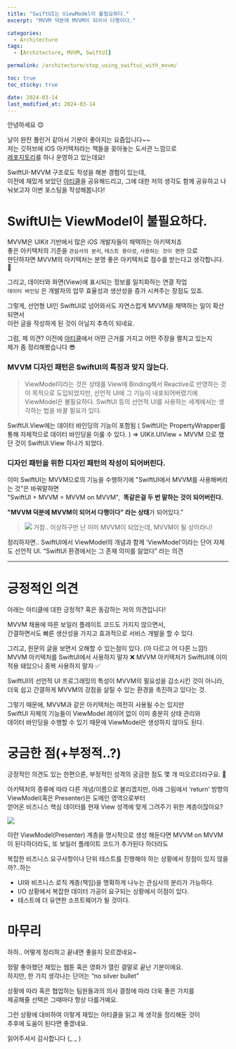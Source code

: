 ```yaml
---
title: "SwiftUI는 ViewModel이 불필요하다."
excerpt: "MVVM 덕분에 MVVM이 되어서 다행이다."

categories:
  - Architecture
tags:
  - [Architecture, MVVM, SwiftUI]

permalink: /architecture/stop_using_swiftui_with_mvvm/

toc: true
toc_sticky: true

date: 2024-03-14
last_modified_at: 2024-03-14
--- 
```




안녕하세요 😊

날이 완전 풀린거 같아서 기분이 좋아지는 요즘입니다~~  
저는 깃허브에 iOS 아키텍처라는 책들을 꽂아놓는 도서관 느낌으로  
[레포지토리](https://github.com/textobey/ios-architectures)를 하나 운영하고 있는데요!

SwiftUI-MVVM 구조로도 작성을 해본 경험이 있는데,  
이전에 재밌게 보았던 [아티클](https://qiita.com/karamage/items/8a9c76caff187d3eb838#%E9%96%A2%E9%80%A3%E3%83%84%E3%82%A4%E3%83%BC%E3%83%88%E3%81%BE%E3%81%A8%E3%82%81)을 공유해드리고, 그에 대한 저의 생각도
함께 공유하고  나눠보고자 이번 포스팅을 작성해봅니다!

# SwiftUI는 ViewModel이 불필요하다.

MVVM은 UIKit 기반에서 많은 iOS 개발자들이 채택하는 아키텍처죠  
좋은 아키텍처의 기준을 `관심사의 분리`, `테스트 용이성`, `사용하는 것이 편한` 으로  
판단하자면 MVVM의 아키텍처는 분명 좋은 아키텍처로 점수를 받는다고 생각합니다. 🤔

그리고, 데이터와 화면(View)에 표시되는 정보를 일치화하는 연결 작업  
`데이터 바인딩` 은 개발자의 업무 효율성과 생산성을 증가 시켜주는 장점도 있죠.

그렇게, 선언형 UI인 SwiftUI로 넘어와서도 자연스럽게 MVVM을 채택하는 일이 확산 되면서  
이런 글을 작성하게 된 것이 아닐지 추측이 되네요.

그럼, 제 의견? 이전에 [아티클](https://qiita.com/karamage/items/8a9c76caff187d3eb838#%E9%96%A2%E9%80%A3%E3%83%84%E3%82%A4%E3%83%BC%E3%83%88%E3%81%BE%E3%81%A8%E3%82%81)에서 어떤 근거를 가지고 어떤 주장을 펼치고 있는지  
제가 좀 정리해봤습니다 😎

### MVVM 디자인 패턴은 SwiftUI의 특징과 맞지 않는다.

> ViewModel이라는 것은 상태를 View에 Binding해서 Reactive로 반영하는 것이 목적으로 도입되었지만, 선언적 UI에 그 기능이 내포되어버렸기에 ViewModel은 불필요하다.
SwiftUI 등의 선언적 UI를 사용하는 세계에서는 생각하는 법을 바꿀 필요가 있다.

SwiftUI.View에는 데이터 바인딩의 기능이 포함됨
( SwiftUI는 PropertyWrapper를 통해 자체적으로 데이터 바인딩을 이룰 수 있다. )
⇒ UIKit.UIView + MVVM 으로 했던 것이 SwiftUI.View 하나가 되었다.

### 디자인 패턴을 위한 디자인 패턴의 작성이 되어버린다.

이미 SwiftUI는 MVVM으로의 기능을 수행하기에
"SwiftUI에서 MVVM를 사용해버리는 것"은  바꿔말하면  
"SwiftUI + MVVM = MVVM on MVVM",  **똑같은걸 두 번 말하는 것이 되어버린다.**

**"MVVM 덕분에 MVVM이 되어서 다행이다" 라는 상태**가 되어있다.”

>![](https://velog.velcdn.com/images/textobey/post/72e34438-1a93-428e-afae-f9ef8ef87dad/image.png)
거참.. 이상하구만 난 이미 MVVM이 되었는데, MVVM이 될 상이라니!

정리하자면.. SwiftUI에서 ViewModel의 개념과 함께 ‘ViewModel’이라는 단어 자체도
선언적 UI. “SwiftUI 환경에서는 그 존재 의미를 잃었다” 라는 의견

---

# 긍정적인 의견

아래는 아티클에 대한 긍정적? 혹은 동감하는 저의 의견입니다!

MVVM 채용에 따른 보일러 플레이트 코드도 가지지 않으면서,   
간결하면서도 빠른 생산성을 가지고 효과적으로 서비스 개발을 할 수 있다.

그리고, 원문의 글을 보면서 오해할 수 있는점이 있다. (아 다르고 어 다른 느낌!)
MVVM 아키텍처를 SwiftUI에서 사용하지 말자 ❌
MVVM 아키텍처가 SwiftUI에 이미 적용 돼있으니 중복 사용하지 말자 ✅

SwiftUI의 선언적 UI 프로그래밍의 특성이 MVVM의 필요성을 감소시킨 것이 아니라,
더욱 쉽고 간결하게 MVVM의 강점을 살릴 수 있는 환경을 촉진하고 있다는 것.

그렇기 때문에, MVVM과 같은 아키텍처는 여전히 사용될 수는 있지만   
SwiftUI 자체의 기능들이 ViewModel 레이어 없이 이미 충분히 상태 관리와  
데이터 바인딩을 수행할 수 있기 때문에 ViewModel은 생성하지 않아도 된다.

# 궁금한 점(+부정적..?)

긍정적인 의견도 있는 한편으론, 부정적인 성격의 궁금한 점도 몇 개 떠오르더라구요. 💭

아키텍처의 종류에 따라 다른 개념/이름으로 불리겠지만,
아래 그림에서 ‘return’ 방향의 ViewModel(혹은 Presenter)은 도메인 영역으로부터  
얻어온 비즈니스 핵심 데이터를 현재 View 성격에 맞게 그려주기 위한 계층이잖아요?

![](https://velog.velcdn.com/images/textobey/post/57e6590f-0fe5-48ae-8485-5c2b5062fce3/image.png)

이런 ViewModel(Presenter) 계층을 명시적으로 생성 해둔다면
MVVM on MVVM이 된다하더라도, 또 보일러 플레이트 코드가 추가된다 하더라도

복잡한 비즈니스 요구사항이나 단위 테스트를 진행해야 하는 상황에서 장점이 있지 않을까?..하는

- UI와 비즈니스 로직 계층(책임)을 명확하게 나누는 관심사의 분리가 가능하다.
- I/O 상황에서 복잡한 데이터 가공이 요구되는 상황에서 이점이 있다.
- 테스트에 더 유연한 소프트웨어가 될 것이다.

# 마무리

하하.. 어떻게 정리하고 끝내면 좋을지 모르겠네요~

정말 좋아했던 재밌는 웹툰 혹은 영화가 열린 결말로 끝난 기분이에요.  
하지만, 한 가지 생각나는 단어는 “no silver bullet”

상황에 따라 혹은 협업하는 팀원들과의 의사 결정에 따라 더욱 좋은 가치를   
제공해줄 선택은 그때마다 항상 다를거예요.

그런 상황에 대비하여 이렇게 재밌는 아티클을 읽고 제 생각을 정리해둔 것이  
추후에 도움이 된다면 좋겠네요.

읽어주셔서 감사합니다 (_ _ )
